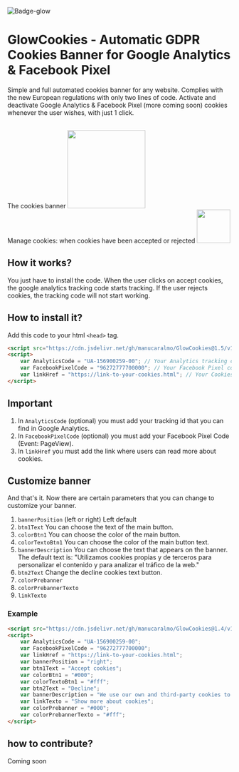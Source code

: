 ![Badge-glow](https://img.shields.io/badge/GlowCookies-v.1.5-blue)
# GlowCookies - Automatic GDPR Cookies Banner for Google Analytics & Facebook Pixel
Simple and full automated cookies banner for any website. Complies with the new European regulations with only two lines of code. Activate and deactivate Google Analytics & Facebook Pixel (more coming soon) cookies whenever the user wishes, with just 1 click.

<br>
The cookies banner
<img src="https://cdn.glowmedia.es/upload/uploads/6c8121glowCookies.png" data-canonical-src="https://cdn.glowmedia.es/upload/uploads/6c8121glowCookies.png" height="175" />
<br>
Manage cookies: when cookies have been accepted or rejected
<img src="https://cdn.glowmedia.es/upload/uploads/b3a46bbtnGlowcookies.png" data-canonical-src="https://cdn.glowmedia.es/upload/uploads/b3a46bbtnGlowcookies.png" height="75" />
<br>

## How it works?
You just have to install the code. When the user clicks on accept cookies, the google analytics tracking code starts tracking. If the user rejects cookies, the tracking code will not start working.

## How to install it?
Add this code to your html `<head>` tag.
```html
<script src="https://cdn.jsdelivr.net/gh/manucaralmo/GlowCookies@1.5/v1/cookiesGlow.js" async></script>
<script>
    var AnalyticsCode = "UA-156900259-00"; // Your Analytics tracking code
    var FacebookPixelCode = "96272777700000"; // Your Facebook Pixel code
    var linkHref = "https://link-to-your-cookies.html"; // Your Cookies Policy link
</script>
```

## Important
1. In `AnalyticsCode` (optional) you must add your tracking id that you can find in Google Analytics.
2. In `FacebookPixelCode` (optional) you must add your Facebook Pixel Code (Event: PageView).
3. In `linkHref` you must add the link where users can read more about cookies.

## Customize banner
And that's it. Now there are certain parameters that you can change to customize your banner.

1. `bannerPosition` (left or right) Left default
2. `btn1Text` You can choose the text of the main button.
2. `colorBtn1` You can choose the color of the main button.
3. `colorTextoBtn1` You can choose the color of the main button text.
4. `bannerDescription` You can choose the text that appears on the banner. The default text is: "Utilizamos cookies propias y de terceros para personalizar el contenido y para analizar el tráfico de la web."
5. `btn2Text` Change the decline cookies text button.
6. `colorPrebanner`
7. `colorPrebannerTexto`
8. `linkTexto`

### Example
```html
<script src="https://cdn.jsdelivr.net/gh/manucaralmo/GlowCookies@1.4/v1/cookiesGlow.js" async></script>
<script>
    var AnalyticsCode = "UA-156900259-00";
    var FacebookPixelCode = "96272777700000";
    var linkHref = "https://link-to-your-cookies.html";
    var bannerPosition = "right";
    var btn1Text = "Accept cookies";
    var colorBtn1 = "#000";
    var colorTextoBtn1 = "#fff";
    var btn2Text = "Decline";
    var bannerDescription = "We use our own and third-party cookies to personalize content and to analyze web traffic.";
    var linkTexto = "Show more about cookies";
    var colorPrebanner = "#000";
    var colorPrebannerTexto = "#fff";
</script>
```


## how to contribute?
Coming soon
